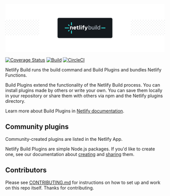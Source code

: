 ![Netlify Build](build.png)

[![Coverage Status](https://codecov.io/gh/netlify/build/branch/main/graph/badge.svg)](https://codecov.io/gh/netlify/build)
[![Build](https://github.com/netlify/build/workflows/Build/badge.svg)](https://github.com/netlify/build/actions)
[![CircleCI](https://dl.circleci.com/status-badge/img/gh/netlify/build/tree/main.svg?style=svg)](https://dl.circleci.com/status-badge/redirect/gh/netlify/build/tree/main)

Netlify Build runs the build command and Build Plugins and bundles Netlify Functions.

Build Plugins extend the functionality of the Netlify Build process. You can install plugins made by others or write
your own. You can save them locally in your repository or share them with others via npm and the Netlify plugins
directory.

Learn more about Build Plugins in [Netlify documentation](https://docs.netlify.com/configure-builds/build-plugins).

## Community plugins

Community-created plugins are listed in the Netlify App.

Netlify Build Plugins are simple Node.js packages. If you'd like to create one, see our documentation about
[creating](https://docs.netlify.com/configure-builds/build-plugins/create-plugins/) and
[sharing](https://docs.netlify.com/configure-builds/build-plugins/share-plugins/) them.

## Contributors

Please see [CONTRIBUTING.md](./CONTRIBUTING.md) for instructions on how to set up and work on this repo itself. Thanks
for contributing.
